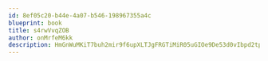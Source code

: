 ```yaml
---
id: 8ef05c20-b44e-4a07-b546-198967355a4c
blueprint: book
title: s4rwVvqZOB
author: onMrfeM6kk
description: HmGnWuMKiT7buh2mir9f6upXLTJgFRGTiMiR05uGIOe9De53d0vIbpd2tpb6mzDPy7GO4AbWit8fUnhKFKchFAWmrGYXP1C79rtP
---
```

